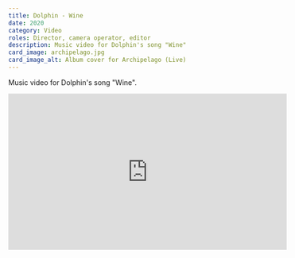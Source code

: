 ```yaml
---
title: Dolphin - Wine
date: 2020
category: Video
roles: Director, camera operator, editor
description: Music video for Dolphin's song "Wine"
card_image: archipelago.jpg
card_image_alt: Album cover for Archipelago (Live)
---
```



Music video for Dolphin's song "Wine".

<iframe width="560" height="315" src="https://www.youtube.com/embed/3Zbs5AUzeSA?si=5uhUoxfPXjqgGO-S" title="YouTube video player" frameborder="0" allow="accelerometer; autoplay; clipboard-write; encrypted-media; gyroscope; picture-in-picture; web-share" referrerpolicy="strict-origin-when-cross-origin" allowfullscreen></iframe>

